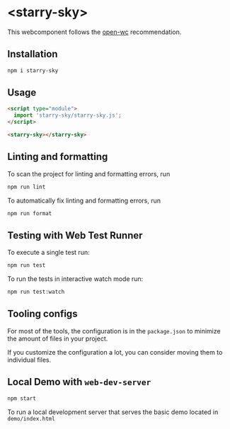 # \<starry-sky>

This webcomponent follows the [open-wc](https://github.com/open-wc/open-wc) recommendation.

## Installation

```bash
npm i starry-sky
```

## Usage

```html
<script type="module">
  import 'starry-sky/starry-sky.js';
</script>

<starry-sky></starry-sky>
```

## Linting and formatting

To scan the project for linting and formatting errors, run

```bash
npm run lint
```

To automatically fix linting and formatting errors, run

```bash
npm run format
```

## Testing with Web Test Runner

To execute a single test run:

```bash
npm run test
```

To run the tests in interactive watch mode run:

```bash
npm run test:watch
```


## Tooling configs

For most of the tools, the configuration is in the `package.json` to minimize the amount of files in your project.

If you customize the configuration a lot, you can consider moving them to individual files.

## Local Demo with `web-dev-server`

```bash
npm start
```

To run a local development server that serves the basic demo located in `demo/index.html`
